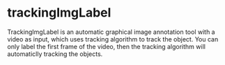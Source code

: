 # trackingImgLabel
TrackingImgLabel is an automatic graphical image annotation tool with a video as input, which uses tracking algorithm to track the object. You can only label the first frame of the video, then the tracking algorithm will automaticlly tracking the objects.
